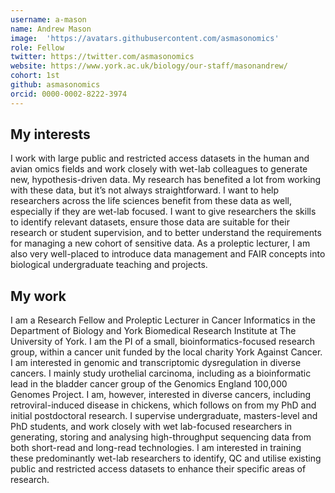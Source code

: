 ```yaml
---
username: a-mason
name: Andrew Mason
image:  'https://avatars.githubusercontent.com/asmasonomics'
role: Fellow
twitter: https://twitter.com/asmasonomics
website: https://www.york.ac.uk/biology/our-staff/masonandrew/
cohort: 1st
github: asmasonomics
orcid: 0000-0002-8222-3974
---
```


## My interests

I work with large public and restricted access datasets in the human and avian omics fields and work closely with wet-lab colleagues to generate new, hypothesis-driven data. My research has benefited a lot from working with these data, but it’s not always straightforward. I want to help researchers across the life sciences benefit from these data as well, especially if they are wet-lab focused. I want to give researchers the skills to identify relevant datasets, ensure those data are suitable for their research or student supervision, and to better understand the requirements for managing a new cohort of sensitive data. As a proleptic lecturer, I am also very well-placed to introduce data management and FAIR concepts into biological undergraduate teaching and projects.

## My work

I am a Research Fellow and Proleptic Lecturer in Cancer Informatics in the Department of Biology and York Biomedical Research Institute at The University of York. I am the PI of a small, bioinformatics-focused research group, within a cancer unit funded by the local charity York Against Cancer. I am interested in genomic and transcriptomic dysregulation in diverse cancers. I mainly study urothelial carcinoma, including as a bioinformatic lead in the bladder cancer group of the Genomics England 100,000 Genomes Project. I am, however, interested in diverse cancers, including retroviral-induced disease in chickens, which follows on from my PhD and initial postdoctoral research. I supervise undergraduate, masters-level and PhD students, and work closely with wet lab-focused researchers in generating, storing and analysing high-throughput sequencing data from both short-read and long-read technologies. I am interested in training these predominantly wet-lab researchers to identify, QC and utilise existing public and restricted access datasets to enhance their specific areas of research.